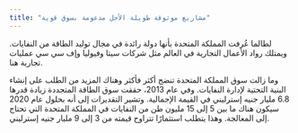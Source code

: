 ```yaml
---
title: "مشاريع موثوقة طويلة الأجل مدعومة بسوق قوية"
---
```


لطالما عُرفت المملكة المتحدة بأنها دولة رائدة في مجال توليد الطاقة من النفايات. ويمتلك رواد الأعمال التجارية في العالم مثل شركات سيتا وفيوليا وإف سي سي عمليات تجارية هنا.

وما زالت سوق المملكة المتحدة تنضج أكثر فأكثر وهناك المزيد من الطلب على إنشاء البنية التحتية لإدارة النفايات. وفي عام 2013، حققت سوق الطاقة المتجددة زيادة قدرها 6.8 مليار جنيه إسترليني في القيمة الإجمالية. وتشير التقديرات إلى أنه بحلول عام 2020 سيكون هناك ما بين 5 إلى 15 مليون طن من النفايات في المملكة المتحدة التي تحتاج إلى المعالجة. وهذا يتطلب استثمارًا تتراوح قيمته من 3 إلى 9 مليار جنيه إسترليني.

